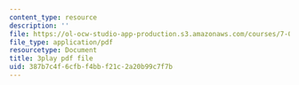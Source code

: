 ```yaml
---
content_type: resource
description: ''
file: https://ol-ocw-studio-app-production.s3.amazonaws.com/courses/7-016-introductory-biology-fall-2018/387b7c4f6cfbf4bbf21c2a20b99c7f7b_SqGmQ6CFYHw.pdf
file_type: application/pdf
resourcetype: Document
title: 3play pdf file
uid: 387b7c4f-6cfb-f4bb-f21c-2a20b99c7f7b
---
```


